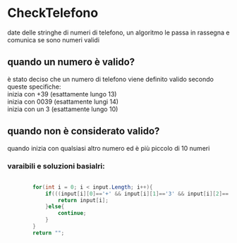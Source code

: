 # CheckTelefono
date delle stringhe di numeri di telefono, un algoritmo le passa in rassegna e comunica se sono numeri validi

## quando un numero è valido?
è stato deciso che un numero di telefono viene definito valido secondo queste specifiche:<br>
inizia con +39 (esattamente lungo 13)<br>
inizia con 0039 (esattamente lungi 14)<br>
inizia con un 3 (esattamente lungo 10)

## quando non è considerato valido?
quando inizia con qualsiasi altro numero ed è più piccolo di 10 numeri 


### varaibili e soluzioni basialri:
```C#

        for(int i = 0; i < input.Length; i++){
            if(((input[i][0]=='+' && input[i][1]=='3' && input[i][2]=='9') && (input[i].Length==13)) || ((input[i][0]=='0' && input[i][1]=='0' && input[i][2]=='3' && input[i][3]=='9') && (input[i].Length==14)) || ((input[i][0]=='3') && input[i].Length==10)){
                return input[i];
            }else{
                continue;
            }
        }
        return "";

```


